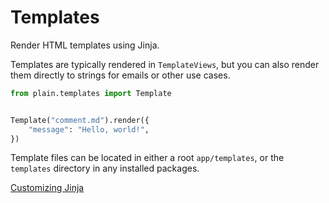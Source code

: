 # Templates

Render HTML templates using Jinja.

Templates are typically rendered in `TemplateViews`,
but you can also render them directly to strings for emails or other use cases.

```python
from plain.templates import Template


Template("comment.md").render({
    "message": "Hello, world!",
})
```

Template files can be located in either a root `app/templates`,
or the `templates` directory in any installed packages.

[Customizing Jinja](./jinja/README.md)
